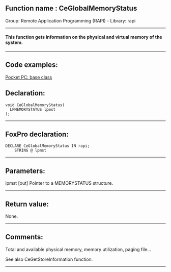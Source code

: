 
## Function name : CeGlobalMemoryStatus
Group: Remote Application Programming (RAPI) - Library: rapi    
***  


#### This function gets information on the physical and virtual memory of the system.
***  


## Code examples:
[Pocket PC: base class](../../samples/sample_440.md)  

## Declaration:
```foxpro  
void CeGlobalMemoryStatus(
  LPMEMORYSTATUS lpmst
);  
```  
***  


## FoxPro declaration:
```foxpro  
DECLARE CeGlobalMemoryStatus IN rapi;
	STRING @ lpmst  
```  
***  


## Parameters:
lpmst 
[out] Pointer to a MEMORYSTATUS structure.  
***  


## Return value:
None.  
***  


## Comments:
Total and available physical memory, memory utilization, paging file...  
  
See also CeGetStoreInformation function.  
  
***  

